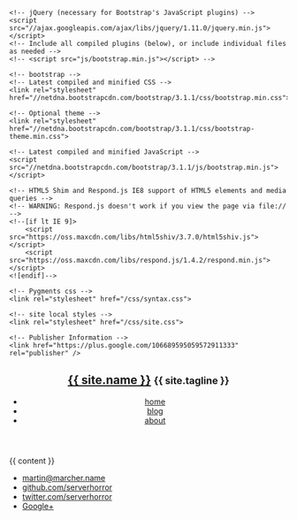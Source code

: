 <!DOCTYPE html>
<html>
  <head>
    <meta charset="{{ site.encoding }}">
    <meta http-equiv="X-UA-Compatible" content="IE=edge,chrome=1">
    <meta name="viewport" content="width=device-width, initial-scale=1">
    <title>{{ page.title }}</title>

    <!-- jQuery (necessary for Bootstrap's JavaScript plugins) -->
    <script src="//ajax.googleapis.com/ajax/libs/jquery/1.11.0/jquery.min.js"></script>
    <!-- Include all compiled plugins (below), or include individual files as needed -->
    <!-- <script src="js/bootstrap.min.js"></script> -->

    <!-- bootstrap -->
    <!-- Latest compiled and minified CSS -->
    <link rel="stylesheet" href="//netdna.bootstrapcdn.com/bootstrap/3.1.1/css/bootstrap.min.css">

    <!-- Optional theme -->
    <link rel="stylesheet" href="//netdna.bootstrapcdn.com/bootstrap/3.1.1/css/bootstrap-theme.min.css">

    <!-- Latest compiled and minified JavaScript -->
    <script src="//netdna.bootstrapcdn.com/bootstrap/3.1.1/js/bootstrap.min.js"></script>

    <!-- HTML5 Shim and Respond.js IE8 support of HTML5 elements and media queries -->
    <!-- WARNING: Respond.js doesn't work if you view the page via file:// -->
    <!--[if lt IE 9]>
        <script src="https://oss.maxcdn.com/libs/html5shiv/3.7.0/html5shiv.js"></script>
        <script src="https://oss.maxcdn.com/libs/respond.js/1.4.2/respond.min.js"></script>
    <![endif]-->

    <!-- Pygments css -->
    <link rel="stylesheet" href="/css/syntax.css">

    <!-- site local styles -->
    <link rel="stylesheet" href="/css/site.css">

    <!-- Publisher Information -->
    <link href="https://plus.google.com/106689595059572911333" rel="publisher" />
  </head>
  <body>
    <header>
    <section class="page-header">
    <h1><a href="{{ site.baseurl }}" class="navbar-brand">{{ site.name }}</a> <small>{{ site.tagline }}</small></h1>
    </section>
    <nav class="navbar navbar-default navbar-fixed-top" role="navigation">
      <div class="container-fluid">
        <ul class="nav navbar-nav">
          <li><a href="/">home</a></li>
          <li><a href="/blog/">blog</a></li>
          <li><a href="/about/">about</a></li>
        </ul>
      </div>
    </nav>
    </header>
    {{ content }}
    <footer>
      <nav class="navbar navbar-default navbar-fixed-bottom">
        <div class="container-fluid">
          <ul class="nav navbar-nav">
            <li><a href="mailto:martin@marcher.name">martin@marcher.name</a></li>
            <li><a href="https://github.com/serverhorror">github.com/serverhorror</a></li>
            <li><a href="https://twitter.com/serverhorror">twitter.com/serverhorror</a></li>
            <li><a href="//plus.google.com/106689595059572911333?rel=author">Google+</a></li>
          </ul>
        </div>
      </nav>
    </footer>
    <script>
      (function(i,s,o,g,r,a,m){i['GoogleAnalyticsObject']=r;i[r]=i[r]||function(){
      (i[r].q=i[r].q||[]).push(arguments)},i[r].l=1*new Date();a=s.createElement(o),
      m=s.getElementsByTagName(o)[0];a.async=1;a.src=g;m.parentNode.insertBefore(a,m)
      })(window,document,'script','//www.google-analytics.com/analytics.js','ga');
      ga('create', 'UA-23535287-5', 'serverhorror.com');
      ga('send', 'pageview');
    </script>
  </body>
<!-- vim: set ts=2 sts=2 fenc=utf-8 expandtab: -->
</html>
